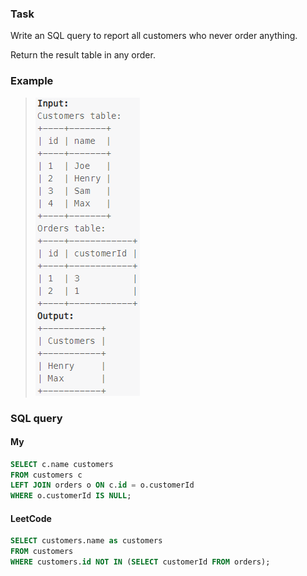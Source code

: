 ### Task

Write an SQL query to report all customers who never order anything.

Return the result table in any order.

### Example

> <img src="example.PNG" width="167" height="477">

### SQL query

#### My

```sql
SELECT c.name customers
FROM customers c
LEFT JOIN orders o ON c.id = o.customerId 
WHERE o.customerId IS NULL;
```

#### LeetCode

```sql
SELECT customers.name as customers
FROM customers
WHERE customers.id NOT IN (SELECT customerId FROM orders);
```

